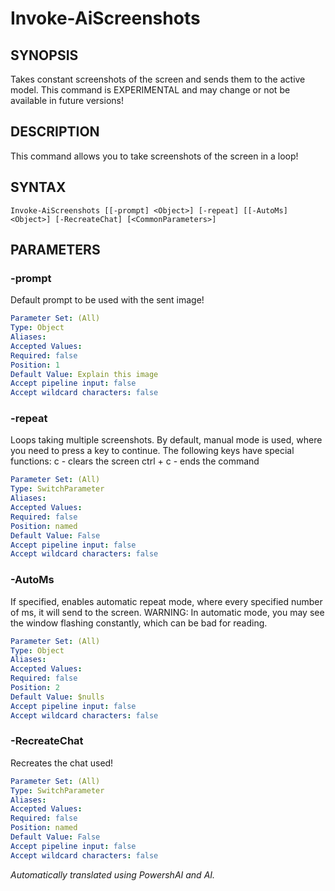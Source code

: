 ﻿---
external help file: powershai-help.xml
schema: 2.0.0
powershai: true
---

# Invoke-AiScreenshots

## SYNOPSIS <!--!= @#Synop !-->
Takes constant screenshots of the screen and sends them to the active model.
This command is EXPERIMENTAL and may change or not be available in future versions!

## DESCRIPTION <!--!= @#Desc !-->
This command allows you to take screenshots of the screen in a loop!

## SYNTAX <!--!= @#Syntax !-->

```
Invoke-AiScreenshots [[-prompt] <Object>] [-repeat] [[-AutoMs] <Object>] [-RecreateChat] [<CommonParameters>]
```

## PARAMETERS <!--!= @#Params !-->

### -prompt
Default prompt to be used with the sent image!

```yml
Parameter Set: (All)
Type: Object
Aliases: 
Accepted Values: 
Required: false
Position: 1
Default Value: Explain this image
Accept pipeline input: false
Accept wildcard characters: false
```

### -repeat
Loops taking multiple screenshots.
By default, manual mode is used, where you need to press a key to continue.
The following keys have special functions:
	c - clears the screen 
 ctrl + c - ends the command

```yml
Parameter Set: (All)
Type: SwitchParameter
Aliases: 
Accepted Values: 
Required: false
Position: named
Default Value: False
Accept pipeline input: false
Accept wildcard characters: false
```

### -AutoMs
If specified, enables automatic repeat mode, where every specified number of ms, it will send to the screen.
WARNING: In automatic mode, you may see the window flashing constantly, which can be bad for reading.

```yml
Parameter Set: (All)
Type: Object
Aliases: 
Accepted Values: 
Required: false
Position: 2
Default Value: $nulls
Accept pipeline input: false
Accept wildcard characters: false
```

### -RecreateChat
Recreates the chat used!

```yml
Parameter Set: (All)
Type: SwitchParameter
Aliases: 
Accepted Values: 
Required: false
Position: named
Default Value: False
Accept pipeline input: false
Accept wildcard characters: false
```


<!--PowershaiAiDocBlockStart-->
_Automatically translated using PowershAI and AI._
<!--PowershaiAiDocBlockEnd-->
